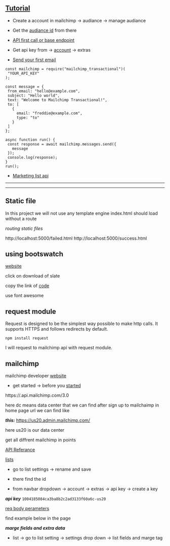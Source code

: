 ## [Tutorial](https://www.youtube.com/watch?v=JLKzr83xZGo)




 - Create a account in mailchimp -> audiance -> manage audiance
 - Get the [audiance id](https://us20.admin.mailchimp.com/lists/settings?id=20965) from there 
 - [API first call or base endpoint](https://mailchimp.com/developer/guides/marketing-api-quick-start/#make-your-first-api-call)

 - Get api key from -> [account](https://us20.admin.mailchimp.com/account/) -> extras

 - [Send your first email](https://mailchimp.com/developer/guides/send-your-first-transactional-email/#send-your-first-email)

 ```
 const mailchimp = require("mailchimp_transactional")(
  "YOUR_API_KEY"
);

const message = {
  from_email: "hello@example.com",
  subject: "Hello world",
  text: "Welcome to Mailchimp Transactional!",
  to: [
    {
      email: "freddie@example.com",
      type: "to"
    }
  ]
};

async function run() {
  const response = await mailchimp.messages.send({
    message
  });
  console.log(response);
}
run();
 ```

 - [Marketing list api](https://mailchimp.com/developer/api/marketing/lists/)




<hr />
<hr />




## Static file

In this project we will not use any template engine
index.html should load without a route

*routing static files*

http://localhost:5000/failed.html
http://localhost:5000/success.html

## using bootswatch

[website](https://bootswatch.com/)

click on download of slate

copy the link of [code](https://bootswatch.com/4/slate/bootstrap.min.css)

use font awesome

## request module

Request is designed to be the simplest way possible to make http calls. It supports HTTPS and follows redirects by default.

```npm install request```

I will request to mailchimp api with request module.

## mailchimp

mailchimp developer [website](https://developer.mailchimp.com/documentation/mailchimp/)

 - get started -> before you [started](https://developer.mailchimp.com/documentation/mailchimp/guides/get-started-with-mailchimp-api-3/#before-you-start)

 https://<dc>.api.mailchimp.com/3.0

 here dc means data center that we can find after sign up to mailchaimp 
 in home page url we can find like 

 ***this:*** https://us20.admin.mailchimp.com/

 here us20 is our data center

get all diffrent mailchimp in points

 [API Referance](https://developer.mailchimp.com/documentation/mailchimp/reference/overview/)

[lists](https://developer.mailchimp.com/documentation/mailchimp/reference/lists/)

 - go to list settings -> rename and save
 - there find the id

 - from navbar dropdown -> account -> extras -> api key -> create a key

 ***api key***
 ```1004185084ca3ba8b2c2ad3133f60a6c-us20```

[req body perameters](https://developer.mailchimp.com/documentation/mailchimp/reference/lists/#create-post_lists_list_id)

find example below in the page

***marge fields and extra data***

 - list -> go to list setting -> settings drop down -> list fields and marge tag




